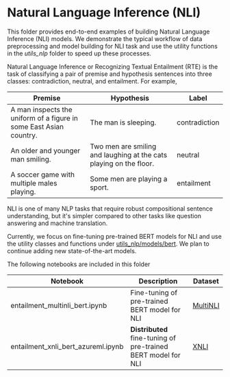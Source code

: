 # Natural Language Inference (NLI)  

This folder provides end-to-end examples of building Natural Language Inference (NLI) models. We
demonstrate the typical workflow of data preprocessing and model building for NLI task and use the
utility functions in the *utils_nlp* folder to speed up these processes.

Natural Language Inference or Recognizing Textual Entailment (RTE) is the task of classifying
a pair of premise and hypothesis sentences into three classes: contradiction, neutral, and
entailment. For example,  

|Premise|Hypothesis|Label|
|-------|----------|-----|
|A man inspects the uniform of a figure in some East Asian country.|The man is sleeping.|contradiction|
|An older and younger man smiling.|Two men are smiling and laughing at the cats playing on the floor.|neutral|
|A soccer game with multiple males playing.|Some men are playing a sport.|entailment|

NLI is one of many NLP tasks that require robust compositional sentence understanding, but it's
simpler compared to other tasks like question answering and machine translation.

Currently, we focus on fine-tuning pre-trained BERT models for NLI and use the utility classes and
functions under [utils_nlp/models/bert](../../utils_nlp/models/bert/). We plan to continue adding
new state-of-the-art models.

The following notebooks are included in this folder

|Notebook|Description|Dataset|
|--------|-----------|-------|
|entailment_multinli_bert.ipynb|Fine-tuning of pre-trained BERT model for NLI|[MultiNLI](https://www.nyu.edu/projects/bowman/multinli/)|
|entailment_xnli_bert_azureml.ipynb|**Distributed** fine-tuning of pre-trained BERT model for NLI|[XNLI](https://www.nyu.edu/projects/bowman/xnli/)

